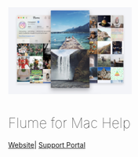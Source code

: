 <div class="center"><img src="/assets/flume-screenshot.jpg" width= "50%" height="50%" /></div>

<div class="center"><h1 style="font-weight: 110;">Flume for Mac Help</h2></div>

<div class="center"><a href="https://flumeapp.com/">Website</a>| <a href="https://flumeapp.com/support/">Support Portal</a></div>


